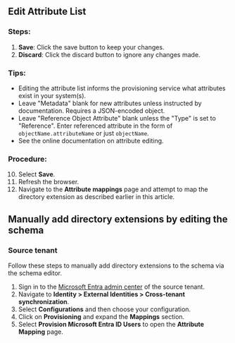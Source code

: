 ## Edit Attribute List

### Steps:
1. **Save**: Click the save button to keep your changes.
2. **Discard**: Click the discard button to ignore any changes made.

### Tips:
- Editing the attribute list informs the provisioning service what attributes exist in your system(s).
- Leave "Metadata" blank for new attributes unless instructed by documentation. Requires a JSON-encoded object.
- Leave "Reference Object Attribute" blank unless the "Type" is set to "Reference". Enter referenced attribute in the form of `objectName.attributeName` or just `objectName`.
- See the online documentation on attribute editing.

### Procedure:
10. Select **Save**.
11. Refresh the browser.
12. Navigate to the **Attribute mappings** page and attempt to map the directory extension as described earlier in this article.

## Manually add directory extensions by editing the schema

### Source tenant

Follow these steps to manually add directory extensions to the schema via the schema editor.

1. Sign in to the [Microsoft Entra admin center](#) of the source tenant.
2. Navigate to **Identity > External Identities > Cross-tenant synchronization**.
3. Select **Configurations** and then choose your configuration.
4. Click on **Provisioning** and expand the **Mappings** section.
5. Select **Provision Microsoft Entra ID Users** to open the **Attribute Mapping** page.